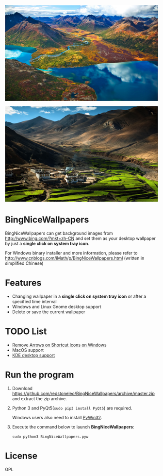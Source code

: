 ![enter image description here](https://github.com/redstoneleo/BingNiceWallpapers/blob/master/ChMkJlbKwaKIDMeuAAnTWQNEY3QAALGbQMureEACdNx268.jpg)

![enter image description here](https://github.com/redstoneleo/BingNiceWallpapers/blob/master/ChMkJ1bKwaWIcVF5ABUGcTTq3jUAALGbgGk4T4AFQaJ382.jpg)
# BingNiceWallpapers
BingNiceWallpapers can get background images from http://www.bing.com/?mkt=zh-CN and set them as your desktop wallpaper by just a **single click on system tray icon**.

 For Windows binary installer and more information, please refer to http://www.cnblogs.com/iMath/p/BingNiceWallpapers.html (written in simplified Chinese)
# Features

 - Changing wallpaper in a **single click on system tray icon** or after
   a specified time interval  
 - Windows and Linux Gnome desktop support
 - Delete or save the current wallpaper

# TODO List
 - [Remove Arrows on Shortcut Icons on Windows](http://www.howtogeek.com/howto/windows-vista/disable-shortcut-icon-arrow-overlay-in-windows-vista/)
 - MacOS support
 - [KDE desktop support](https://github.com/redstoneleo/BingNiceWallpapers/issues/1)

# Run the program 
1. Download https://github.com/redstoneleo/BingNiceWallpapers/archive/master.zip and extract the zip archive.
2. Python 3 and PyQt5(`sudo pip3 install PyQt5`) are required.

   Windows users also need to install [PyWin32](http://sourceforge.net/projects/pywin32/files/).

3. Execute the command below to launch **BingNiceWallpapers**:

   `sudo python3 BingNiceWallpapers.pyw`


# License
GPL
